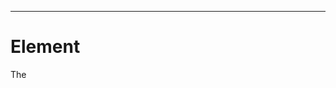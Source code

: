 

---

# Element

The <script> element specifies which script interpreter to use. The content of the element specifies the statements to be executed. The element can have no child elements.

The <script> element has the following attributes:

- • ev:defaultAction = cancel | perform

- • ev:event = CDATA

- • ev:handler = CDATA

- • ev:observer = ID

- • ev:phrase = capture | default

- • ev:propagate = stop | continue

- • ev:target = ID

- • id = ID

- • type = CDATA

- • usage = direct | indirect

- • xml:space = FIXED